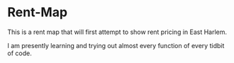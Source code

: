 Rent-Map
========

This is a rent map that will first attempt to show rent pricing in East Harlem.

I am presently learning and trying out almost every function of every tidbit of code.
